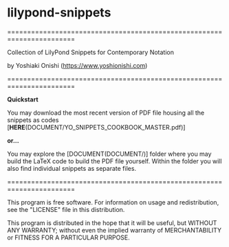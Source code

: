 # lilypond-snippets
=======================================================================

Collection of LilyPond Snippets for Contemporary Notation

by Yoshiaki Onishi (https://www.yoshionishi.com)

=======================================================================

**Quickstart**

You may download the most recent version of PDF file housing all the snippets as codes [**HERE**(DOCUMENT/YO_SNIPPETS_COOKBOOK_MASTER.pdf)]


**or...**

You may explore the [DOCUMENT(DOCUMENT/)] folder where you may build the LaTeX code to build the PDF file yourself. Within the folder you will also find individual snippets as separate files. 

=======================================================================

This program is free software. For information on usage 
and redistribution, see the "LICENSE" file in this distribution.

This program is distributed in the hope that it will be useful,
but WITHOUT ANY WARRANTY; without even the implied warranty of
MERCHANTABILITY or FITNESS FOR A PARTICULAR PURPOSE. 
